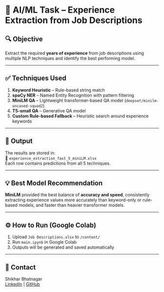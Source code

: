 # 🧠 AI/ML Task – Experience Extraction from Job Descriptions

## 🔍 Objective
Extract the required **years of experience** from job descriptions using multiple NLP techniques and identify the best performing model.

---

## ✅ Techniques Used
1. **Keyword Heuristic** – Rule-based string match
2. **spaCy NER** – Named Entity Recognition with pattern filtering
3. **MiniLM QA** – Lightweight transformer-based QA model (`deepset/minilm-uncased-squad2`)
4. **T5-small QA** – Generative QA model
5. **Custom Rule-based Fallback** – Heuristic search around experience keywords

---

## 📝 Output
The results are stored in:  
📄 `experience_extraction_fast_5_miniLM.xlsx`  
Each row contains predictions from all 5 techniques.

---

## 💡 Best Model Recommendation
**MiniLM** provided the best balance of **accuracy and speed**, consistently extracting experience values more accurately than keyword-only or rule-based models, and faster than heavier transformer models.

---

## ⚙️ How to Run (Google Colab)
1. Upload `Job Descriptions.xlsx` to `/content/`
2. Run `main.ipynb` in Google Colab
3. Outputs will be generated and saved automatically

---

## 📎 Contact
Shikhar Bhatnagar  
[LinkedIn](https://www.linkedin.com/in/bhatnagarshikhar) | [GitHub](https://github.com/ShikharBhatnagar521)
